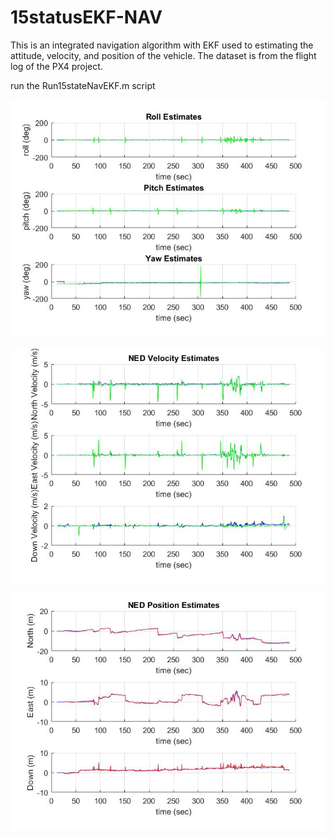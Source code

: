# 15statusEKF-NAV

This is an integrated navigation algorithm with EKF used to estimating the attitude, velocity, and position of the vehicle. The dataset is from the flight log of the PX4 project.

run the Run15stateNavEKF.m script

![ad](https://github.com/XieYihang/15statusEKF-NAV/blob/master/15statusNavEKF/att.jpg)

![ad](https://github.com/XieYihang/15statusEKF-NAV/blob/master/15statusNavEKF/vel.jpg)

![ad](https://github.com/XieYihang/15statusEKF-NAV/blob/master/15statusNavEKF/pos.jpg)
